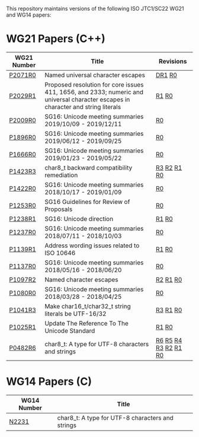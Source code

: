 This repository maintains versions of the following
ISO JTC1/SC22 WG21 and WG14 papers:

# WG21 Papers (C++)

WG21 Number     | Title | Revisions
--------------- | ----- | ----
[P2071R0][]     | Named universal character escapes | [DR1][D2071R1] [R0][P2071R0]
[P2029R1][]     | Proposed resolution for core issues 411, 1656, and 2333; numeric and universal character escapes in character and string literals | [R1][P2029R1] [R0][P2029R0]
[P2009R0][]     | SG16: Unicode meeting summaries 2019/10/09 - 2019/12/11 | [R0][P2009R0]
[P1896R0][]     | SG16: Unicode meeting summaries 2019/06/12 - 2019/09/25 | [R0][P1896R0]
[P1666R0][]     | SG16: Unicode meeting summaries 2019/01/23 - 2019/05/22 | [R0][P1666R0]
[P1423R3][]     | char8_t backward compatibility remediation | [R3][P1423R3] [R2][P1423R2] [R1][P1423R1] [R0][P1423R0]
[P1422R0][]     | SG16: Unicode meeting summaries 2018/10/17 - 2019/01/09 | [R0][P1422R0]
[P1253R0][]     | SG16 Guidelines for Review of Proposals | [R0][P1253R0]
[P1238R1][]     | SG16: Unicode direction| [R1][P1238R1] [R0][P1238R0]
[P1237R0][]     | SG16: Unicode meeting summaries 2018/07/11 - 2018/10/03 | [R0][P1237R0]
[P1139R1][]     | Address wording issues related to ISO 10646 | [R1][P1139R1] [R0][P1139R0]
[P1137R0][]     | SG16: Unicode meeting summaries 2018/05/16 - 2018/06/20 | [R0][P1137R0]
[P1097R2][]     | Named character escapes | [R2][P1097R2] [R1][P1097R1] [R0][P1097R0]
[P1080R0][]     | SG16: Unicode meeting summaries 2018/03/28 - 2018/04/25 | [R0][P1080R0]
[P1041R3][]     | Make char16_t/char32_t string literals be UTF-16/32 | [R3][P1041R3] [R1][P1041R1] [R0][P1041R0]
[P1025R1][]     | Update The Reference To The Unicode Standard | [R1][P1025R1] [R0][P1025R0]
[P0482R6][]     | char8_t: A type for UTF-8 characters and strings | [R6][P0482R6] [R5][P0482R5] [R4][P0482R4] [R3][P0482R3] [R2][P0482R2] [R1][P0482R1] [R0][P0482R0]


# WG14 Papers (C)

WG14 Number     | Title
--------------- | -----
[N2231][]       | char8_t: A type for UTF-8 characters and strings

[N2231]: https://rawgit.com/sg16-unicode/sg16/master/papers/n2231.html
[P0482R0]: https://rawgit.com/sg16-unicode/sg16/master/papers/p0482r0.html
[P0482R1]: https://rawgit.com/sg16-unicode/sg16/master/papers/p0482r1.html
[P0482R2]: https://rawgit.com/sg16-unicode/sg16/master/papers/p0482r2.html
[P0482R3]: https://rawgit.com/sg16-unicode/sg16/master/papers/p0482r3.html
[P0482R4]: https://rawgit.com/sg16-unicode/sg16/master/papers/p0482r4.html
[P0482R5]: https://rawgit.com/sg16-unicode/sg16/master/papers/p0482r5.html
[P0482R6]: https://rawgit.com/sg16-unicode/sg16/master/papers/p0482r6.html
[P1025R0]: https://rawgit.com/sg16-unicode/sg16/master/papers/p1025r0.html
[P1025R1]: https://rawgit.com/sg16-unicode/sg16/master/papers/p1025r1.html
[P1041R0]: https://rawgit.com/sg16-unicode/sg16/master/papers/p1041r0.md
[P1041R1]: https://rawgit.com/sg16-unicode/sg16/master/papers/p1041r1.html
[P1041R3]: https://rawgit.com/sg16-unicode/sg16/master/papers/p1041r3.html
[P1080R0]: https://rawgit.com/sg16-unicode/sg16/master/papers/p1080r0.html
[P1097R0]: https://rawgit.com/sg16-unicode/sg16/master/papers/p1097r0.html
[P1097R1]: https://rawgit.com/sg16-unicode/sg16/master/papers/p1097r1.html
[P1097R2]: https://rawgit.com/sg16-unicode/sg16/master/papers/p1097r2.html
[P1137R0]: https://rawgit.com/sg16-unicode/sg16/master/papers/p1137r0.html
[P1139R0]: https://rawgit.com/sg16-unicode/sg16/master/papers/p1139r0.html
[P1139R1]: https://rawgit.com/sg16-unicode/sg16/master/papers/p1139r1.html
[P1237R0]: https://rawgit.com/sg16-unicode/sg16/master/papers/p1237r0.html
[P1238R0]: https://rawgit.com/sg16-unicode/sg16/master/papers/p1238r0.html
[P1238R1]: https://rawgit.com/sg16-unicode/sg16/master/papers/p1238r1.html
[P1253R0]: https://rawgit.com/sg16-unicode/sg16/master/papers/p1253r0.html
[P1422R0]: https://rawgit.com/sg16-unicode/sg16/master/papers/p1422r0.html
[P1423R0]: https://rawgit.com/sg16-unicode/sg16/master/papers/p1423r0.html
[P1423R1]: https://rawgit.com/sg16-unicode/sg16/master/papers/p1423r1.html
[P1423R2]: https://rawgit.com/sg16-unicode/sg16/master/papers/p1423r2.html
[P1423R3]: https://rawgit.com/sg16-unicode/sg16/master/papers/p1423r3.html
[P1666R0]: https://rawgit.com/sg16-unicode/sg16/master/papers/p1666r0.html
[P1896R0]: https://rawgit.com/sg16-unicode/sg16/master/papers/p1896r0.html
[P2009R0]: https://rawgit.com/sg16-unicode/sg16/master/papers/p2009r0.html
[P2029R0]: https://rawgit.com/sg16-unicode/sg16/master/papers/p2029r0.html
[P2029R1]: https://rawgit.com/sg16-unicode/sg16/master/papers/p2029r1.html
[P2071R0]: https://rawgit.com/sg16-unicode/sg16/master/papers/p2071r0.html
[D2071R1]: https://rawgit.com/sg16-unicode/sg16/master/papers/d2071r1.html
